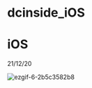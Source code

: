# dcinside_iOS


# iOS

21/12/20 

![ezgif-6-2b5c3582b8](https://user-images.githubusercontent.com/29563788/146773912-2a5b3b33-980e-40aa-a7a2-32d9066377d5.gif)
